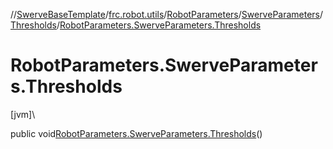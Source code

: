 //[SwerveBaseTemplate](../../../../../index.md)/[frc.robot.utils](../../../index.md)/[RobotParameters](../../index.md)/[SwerveParameters](../index.md)/[Thresholds](index.md)/[RobotParameters.SwerveParameters.Thresholds](-robot-parameters.-swerve-parameters.-thresholds.md)

# RobotParameters.SwerveParameters.Thresholds

[jvm]\

public void[RobotParameters.SwerveParameters.Thresholds](-robot-parameters.-swerve-parameters.-thresholds.md)()
